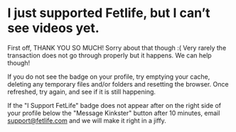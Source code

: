 # I just supported Fetlife, but I can’t see videos yet.

First off, THANK YOU SO MUCH! Sorry about that though :( Very rarely the transaction does not go through properly but it happens. We can help though!

If you do not see the badge on your profile, try emptying your cache, deleting any temporary files and/or folders and resetting the browser. Once refreshed, try again, and see if it is still happening.

If the "I Support FetLife" badge does not appear after on the right side of your profile below the "Message Kinkster" button after 10 minutes, email [support@fetlife.com](mailto:support@fetlife.com?subject=Support%20Did%20Not%20Go%20Through&body=My%20support%20for%20some%20reason%20did%20not%20go%20through.%20%20Here%20is%20my%20information%3A%0A%0A(Please%20fill%20out%20this%20form)%0ANickname%3A%20%0AAmount%20Paid%3A%0AMethod%20used%3A%20(i.e.%20ACH%2C%20Interac%2C%20Bitcoins%2C%20etc.)%0AMore%20info%3A) and we will make it right in a jiffy.
